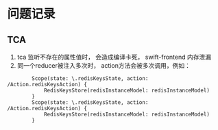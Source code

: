 #  问题记录

## TCA
1. tca 监听不存在的属性值时， 会造成编译卡死， swift-frontend 内存泄漏
2. 同一个reducer被注入多次时， action方法会被多次调用，例如：
```
        Scope(state: \.redisKeysState, action: /Action.redisKeysAction) {
            RedisKeysStore(redisInstanceModel: redisInstanceModel)
        }
        Scope(state: \.redisKeysState, action: /Action.redisKeysAction) {
            RedisKeysStore(redisInstanceModel: redisInstanceModel)
        }
```
